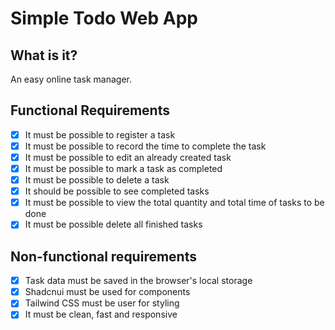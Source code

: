 # Simple Todo Web App

## What is it?
An easy online task manager.

## Functional Requirements
- [X] It must be possible to register a task
- [X] It must be possible to record the time to complete the task
- [X] It must be possible to edit an already created task
- [X] It must be possible to mark a task as completed
- [X] It must be possible to delete a task
- [X] It should be possible to see completed tasks
- [X] It must be possible to view the total quantity and total time of tasks to be done
- [X] It must be possible delete all finished tasks

## Non-functional requirements
- [X] Task data must be saved in the browser's local storage
- [X] Shadcnui must be used for components
- [X] Tailwind CSS must be user for styling
- [X] It must be clean, fast and responsive
